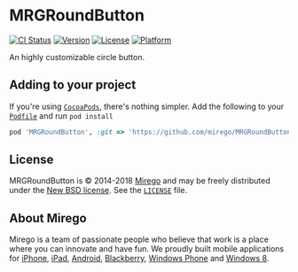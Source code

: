# MRGRoundButton

[![CI Status](http://img.shields.io/travis/mirego/MRGRoundButton.svg?style=flat)](https://travis-ci.org/mirego/MRGRoundButton)
[![Version](https://img.shields.io/cocoapods/v/MRGRoundButton.svg?style=flat)](http://cocoadocs.org/docsets/MRGRoundButton)
[![License](https://img.shields.io/cocoapods/l/MRGRoundButton.svg?style=flat)](http://cocoadocs.org/docsets/MRGRoundButton)
[![Platform](https://img.shields.io/cocoapods/p/MRGRoundButton.svg?style=flat)](http://cocoadocs.org/docsets/MRGRoundButton)

An highly customizable circle button.

## Adding to your project

If you're using [`CocoaPods`](http://cocoapods.org/), there's nothing simpler.
Add the following to your [`Podfile`](http://docs.cocoapods.org/podfile.html)
and run `pod install`

```ruby
pod 'MRGRoundButton', :git => 'https://github.com/mirego/MRGRoundButton.git'
```

## License

MRGRoundButton is © 2014-2018 [Mirego](http://www.mirego.com) and may be freely
distributed under the [New BSD license](http://opensource.org/licenses/BSD-3-Clause).
See the [`LICENSE`](https://github.com/mirego/MRGRoundButton/blob/master/LICENSE) file.

## About Mirego

Mirego is a team of passionate people who believe that work is a place where you can innovate and have fun.
We proudly built mobile applications for
[iPhone](http://mirego.com/en/iphone-app-development/ "iPhone application development"),
[iPad](http://mirego.com/en/ipad-app-development/ "iPad application development"),
[Android](http://mirego.com/en/android-app-development/ "Android application development"),
[Blackberry](http://mirego.com/en/blackberry-app-development/ "Blackberry application development"),
[Windows Phone](http://mirego.com/en/windows-phone-app-development/ "Windows Phone application development") and
[Windows 8](http://mirego.com/en/windows-8-app-development/ "Windows 8 application development").
